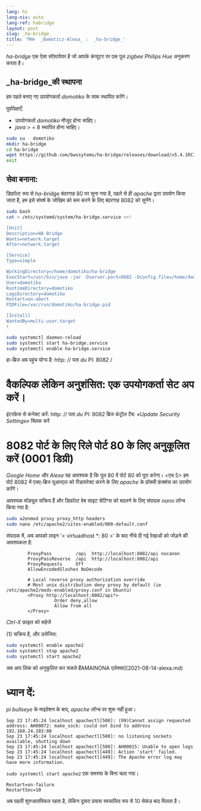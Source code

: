 ```yaml
---
lang: hi
lang-niv: auto
lang-ref: habridge
layout: post
slug: _ha-bridge_
title: 'लिंक  _Domoticz-Alexa_ :  _ha-bridge_'
---
```


 _ha-bridge_  एक ऐसा सॉफ़्टवेयर है जो आपके कंप्यूटर पर एक पुल  _zigbee Philips Hue_  अनुकरण करता है। 


##  _ha-bridge_की स्थापना
हम पहले बनाए गए उपयोगकर्ता   _domotiko_   के साथ स्थापित करेंगे।  

पूर्वापेक्षाएँ:  
  *   उपयोगकर्ता   _domotiko_   मौजूद होना चाहिए।  
  *   _java_   >  = 8 स्थापित होना चाहिए।  

```bash
sudo su - domotiko
mkdir ha-bridge
cd ha-bridge
wget https://github.com/bwssytems/ha-bridge/releases/download/v5.4.1RC1/ha-bridge-5.4.1RC1.jar -O ha-bridge.jar
exit
```


## सेवा बनाना:
डिफ़ॉल्ट रूप से  _ha-bridge_  बंदरगाह 80 पर सुना गया है, पहले से ही  _apache_ द्वारा उपयोग किया जाता है, हम इसे संघर्ष के जोखिम को कम करने के लिए बंदरगाह 8082 को सुनेंगे। 

``` bash
sudo bash
cat > /etc/systemd/system/ha-bridge.service <<!

[Unit]
Description=HA Bridge
Wants=network.target
After=network.target

[Service]
Type=simple

WorkingDirectory=/home/domotiko/ha-bridge
ExecStart=/usr/bin/java -jar -Dserver.port=8082 -Dconfig.file=/home/domotiko/ha-bridge/data/habridge.config /home/domotiko/ha-bridge/ha-bridge.jar
User=domotiko
RuntimeDirectory=domotiko
LogsDirectory=domotiko
Restart=on-abort
PIDFile=/var/run/domotiko/ha-bridge.pid

[Install]
WantedBy=multi-user.target
!

sudo systemctl daemon-reload
sudo systemctl start ha-bridge.service
sudo systemctl enable ha-bridge.service
```

हा-ब्रिज अब पहुंच योग्य है: http: // पता _du_ PI: 8082 / 

# वैकल्पिक लेकिन अनुशंसित: एक उपयोगकर्ता सेट अप करें।
इंटरफ़ेस से कनेक्ट करें: http: // पता _du_ PI: 8082 
 ब्रिज कंट्रोल टैब: 
  _«Update Security Settings»_  क्लिक करें

# 8082 पोर्ट के लिए रिले पोर्ट 80 के लिए अनुकूलित करें (0001 डिग्री)
_Google Home_  और  _Alexa_  यह आवश्यक है कि पुल 80 वें पोर्ट 80 को पूरा करेगा। <एच 5> हम पोर्ट 8082 में एचए-ब्रिज यूआरएल को रीडायरेक्ट करने के लिए  _apache_  के प्रॉक्सी फ़ंक्शंस का उपयोग करेंगे। 

आवश्यक मॉड्यूल सक्रिय हैं और डिफ़ॉल्ट वेब साइट सेटिंग्स को बदलने के लिए संपादक  _nano_  लॉन्च किया गया है: 

``` bash
sudo a2enmod proxy proxy_http headers
sudo nano /etc/apache2/sites-enabled/000-default.conf
```

संपादक में, अब आपको लाइन '< virtuadhost  *: 80 >' के बाद नीचे दी गई रेखाओं को जोड़ने की आवश्यकता है: 
```
        ProxyPass         /api  http://localhost:8082/api nocanon
        ProxyPassReverse  /api  http://localhost:8082/api
        ProxyRequests     Off
        AllowEncodedSlashes NoDecode

        # Local reverse proxy authorization override
        # Most unix distribution deny proxy by default (ie /etc/apache2/mods-enabled/proxy.conf in Ubuntu)
        <Proxy http://localhost:8082/api*>
                  Order deny,allow
                  Allow from all
        </Proxy>
```
 _Ctrl-X_  फ़ाइल को सहेजें

(1) सक्रिय है, और उत्तेजित:

```bash
sudo systemctl enable apache2
sudo systemctl stop apache2
sudo systemctl start apache2
```

अब आप लिंक को अनुकूलित कर सकते हैंAMAINONA एलेक्सा](2021-08-14-alexa.md)

# ध्यान दें:
 _pi_   _bullseye_ के माइग्रेशन के बाद,  _apache_  लॉन्च पर शुरू नहीं हुआ। 
```
Sep 23 17:45:24 localhost apachectl[500]: (99)Cannot assign requested address: AH00072: make_sock: could not bind to address 192.168.24.103:80
Sep 23 17:45:24 localhost apachectl[500]: no listening sockets available, shutting down
Sep 23 17:45:24 localhost apachectl[500]: AH00015: Unable to open logs
Sep 23 17:45:24 localhost apachectl[449]: Action 'start' failed.
Sep 23 17:45:24 localhost apachectl[449]: The Apache error log may have more information.
```

 `sudo systemctl start apache2`  एक समस्या के बिना चला गया। 
```
Restart=on-failure
RestartSec=10
```

अब पहली शुरुआतविफल रहता है, लेकिन दूसरा प्रयास स्वचालित रूप से 10 सेकंड बाद मिलता है।

